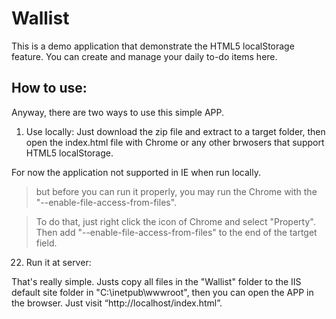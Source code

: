 Wallist
=======

This is a demo application that demonstrate the HTML5 localStorage feature.
You can create and manage your daily to-do items here.

How to use:
-------

Anyway, there are two ways to use this simple APP.

  1. Use locally:
Just download the zip file and extract to a target folder, then open the index.html file with Chrome or any other brwosers that support HTML5 localStorage.

For now the application not supported in IE when run locally.

> but before you can run it properly, you may run the Chrome with the "--enable-file-access-from-files".

> To do that, just right click the icon of Chrome and select "Property". Then add "--enable-file-access-from-files" to the end of the tartget field.

  22. Run it at server:

That's really simple. Justs copy all files in the "Wallist" folder to the IIS default site folder in "C:\inetpub\wwwroot\", then you can open the APP in the browser.
Just visit “http://localhost/index.html”.
